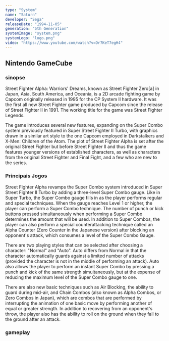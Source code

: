 ```yaml
---
type: "System"
name: "Saturn"
developer: "Sega"
releaseDate: "1994-11-05"
generation: "5th Generation"
systemImage: "system.png"
systemLogo: "logo.png"
video: "https://www.youtube.com/watch?v=Dr7KeT7egH4"
---
```


## Nintendo GameCube

### sinopse
Street Fighter Alpha: Warriors' Dreams, known as Street Fighter Zero[a] in Japan, Asia, South America, and Oceania, is a 2D arcade fighting game by Capcom originally released in 1995 for the CP System II hardware. It was the first all new Street Fighter game produced by Capcom since the release of Street Fighter II in 1991. The working title for the game was Street Fighter Legends.

The game introduces several new features, expanding on the Super Combo system previously featured in Super Street Fighter II Turbo, with graphics drawn in a similar art style to the one Capcom employed in Darkstalkers and X-Men: Children of the Atom. The plot of Street Fighter Alpha is set after the original Street Fighter but before Street Fighter II and thus the game features younger versions of established characters, as well as characters from the original Street Fighter and Final Fight, and a few who are new to the series.

### Principais Jogos
Street Fighter Alpha revamps the Super Combo system introduced in Super Street Fighter II Turbo by adding a three-level Super Combo gauge. Like in Super Turbo, the Super Combo gauge fills in as the player performs regular and special techniques. When the gauge reaches Level 1 or higher, the player can perform a Super Combo technique. The number of punch or kick buttons pressed simultaneously when performing a Super Combo determines the amount that will be used. In addition to Super Combos, the player can also perform a special counterattacking technique called an Alpha Counter (Zero Counter in the Japanese version) after blocking an opponent's attack, which consumes a level of the Super Combo Gauge.

There are two playing styles that can be selected after choosing a character: "Normal" and "Auto". Auto differs from Normal in that the character automatically guards against a limited number of attacks (provided the character is not in the middle of performing an attack). Auto also allows the player to perform an instant Super Combo by pressing a punch and kick of the same strength simultaneously, but at the expense of reducing the maximum level of the Super Combo gauge to one.

There are also new basic techniques such as Air Blocking, the ability to guard during mid-air, and Chain Combos (also known as Alpha Combos, or Zero Combos in Japan), which are combos that are performed by interrupting the animation of one basic move by performing another of equal or greater strength. In addition to recovering from an opponent's throw, the player also has the ability to roll on the ground when they fall to the ground after an attack.


### gameplay

